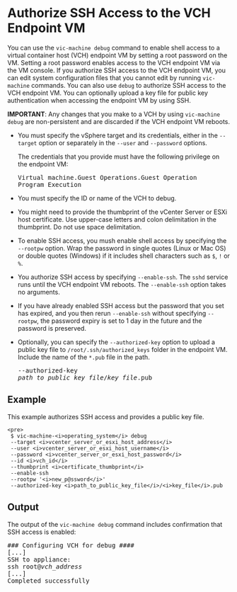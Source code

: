 # Authorize SSH Access to the VCH Endpoint VM #

You can use the `vic-machine debug` command to enable shell access to a virtual container host (VCH) endpoint VM by setting a root password on the VM. Setting a root password enables access to the VCH endpoint VM via the VM console. If you authorize SSH access to the VCH endpoint VM, you can edit system configuration files that you cannot edit by running `vic-machine` commands. You can also use `debug` to authorize SSH access to the VCH endpoint VM. You can optionally upload a key file for public key authentication when accessing the endpoint VM by using SSH. 

**IMPORTANT**: Any changes that you make to a VCH by using `vic-machine debug` are non-persistent and are discarded if the VCH endpoint VM reboots.

- You must specify the vSphere target and its credentials, either in the `--target` option or separately in the `--user` and `--password` options. 
      
  The credentials that you provide must have the following privilege on the endpoint VM:<pre>Virtual machine.Guest Operations.Guest Operation Program Execution</pre>
- You must specify the ID or name of the VCH to debug.
- You might need to provide the thumbprint of the vCenter Server or ESXi host certificate. Use upper-case letters and colon delimitation in the thumbprint. Do not use space delimitation.
- To enable SSH access, you mush enable shell access by specifying the `--rootpw` option. Wrap the password in single quotes (Linux or Mac OS) or double quotes (Windows) if it includes shell characters such as `$`, `!` or `%`.
- You authorize SSH access by specifying `--enable-ssh`. The `sshd` service runs until the VCH endpoint VM reboots. The `--enable-ssh` option takes no arguments. 
- If you have already enabled SSH access but the password that you set has expired, and you then rerun `--enable-ssh` without specifying `--rootpw`, the password expiry is set to 1 day in the future and the password is preserved.
- Optionally, you can specify the `--authorized-key` option to upload a public key file to `/root/.ssh/authorized_keys` folder in the endpoint VM. Include the name of the `*.pub` file in the path. <pre>--authorized-key <i>path_to_public_key_file</i>/<i>key_file</i>.pub</pre>


## Example ##

This example authorizes SSH access and provides a public key file.

    <pre>
     $ vic-machine-<i>operating_system</i> debug
     --target <i>vcenter_server_or_esxi_host_address</i>
     --user <i>vcenter_server_or_esxi_host_username</i>
     --password <i>vcenter_server_or_esxi_host_password</i>
     --id <i>vch_id</i>
     --thumbprint <i>certificate_thumbprint</i>
     --enable-ssh
     --rootpw '<i>new_p@ssword</i>' 
     --authorized-key <i>path_to_public_key_file</i>/<i>key_file</i>.pub
</pre>
  
## Output ##

The output of the `vic-machine debug` command includes confirmation that SSH access is enabled:

<pre>### Configuring VCH for debug ####
[...]
SSH to appliance:
ssh root@<i>vch_address</i>
[...]
Completed successfully</pre>   
